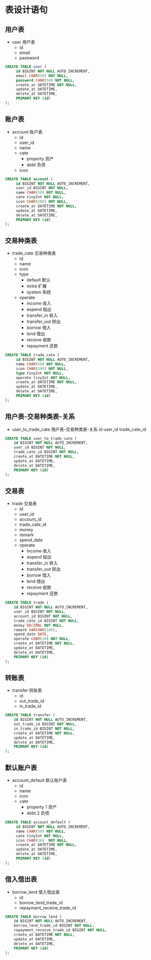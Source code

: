 # 表设计语句

## 用户表

* user 用户表
  * id
  * email
  * password

```sql
CREATE TABLE user (
     id BIGINT NOT NULL AUTO_INCREMENT,
     email CHAR(50) NOT NULL,
     password CHAR(50) NOT NULL,
     create_at DATETIME NOT NULL,
     update_at DATETIME,
     delete_at DATETIME,
     PRIMARY KEY (id)
);
```

## 账户表

* account 账户表
  * id
  * user_id
  * name
  * cate
    * property 资产
    * debt 负债
  * icon

```sql
CREATE TABLE account (
     id BIGINT NOT NULL AUTO_INCREMENT,
     user_id BIGINT NOT NULL,
     name CHAR(50) NOT NULL,
     cate tinyInt NOT NULL,
     icon CHAR(200) NOT NULL,
     create_at DATETIME NOT NULL,
     update_at DATETIME,
     delete_at DATETIME,
     PRIMARY KEY (id)
);
```

## 交易种类表

* trade_cate 交易种类表
  * id
  * name
  * icon
  * type
    * default 默认
    * extra 扩展
    * system 系统
  * operate
    * income 收入
    * expend 指出
    * transfer_in 转入
    * transfer_out 转出
    * borrow 借入
    * lend 借出
    * receive 收款
    * repayment 还款

```sql
CREATE TABLE trade_cate (
     id BIGINT NOT NULL AUTO_INCREMENT,
     name CHAR(50) NOT NULL,
     icon CHAR(200) NOT NULL,
     type tinyInt NOT NULL,
     operate tinyInt NOT NULL,
     create_at DATETIME NOT NULL,
     update_at DATETIME,
     delete_at DATETIME,
     PRIMARY KEY (id)
);
```

## 用户表-交易种类表-关系

* user_to_trade_cate 用户表-交易种类表-关系
  id
  user_id
  trade_cate_id

```sql
CREATE TABLE user_to_trade_cate (
    id BIGINT NOT NULL AUTO_INCREMENT,
    user_id BIGINT NOT NULL,
    trade_cate_id BIGINT NOT NULL,
    create_at DATETIME NOT NULL,
    update_at DATETIME,
    delete_at DATETIME,
    PRIMARY KEY (id)
);
```

## 交易表

* trade 交易表
  * id
  * user_id
  * account_id
  * trade_cate_id
  * money
  * remark
  * spend_date
  * operate
    * income 收入
    * expend 指出
    * transfer_in 转入
    * transfer_out 转出
    * borrow 借入
    * lend 借出
    * receive 收款
    * repayment 还款

```sql
CREATE TABLE trade (
    id BIGINT NOT NULL AUTO_INCREMENT,
    user_id BIGINT NOT NULL,
    account_id BIGINT NOT NULL,
    trade_cate_id BIGINT NOT NULL,
    money DECIMAL NOT NULL,
    remark VARCHAR(100),
    spend_date DATE,
    operate CHAR(20) NOT NULL,
    create_at DATETIME NOT NULL,
    update_at DATETIME,
    delete_at DATETIME,
    PRIMARY KEY (id)
);
```

## 转账表

* transfer 转账表
  * id
  * out_trade_id
  * in_trade_id

```sql
CREATE TABLE transfer (
    id BIGINT NOT NULL AUTO_INCREMENT,
    out_trade_id BIGINT NOT NULL,
    in_trade_id BIGINT NOT NULL,
    create_at DATETIME NOT NULL,
    update_at DATETIME,
    delete_at DATETIME,
    PRIMARY KEY (id)
);
```

## 默认账户表

* account_default 默认账户表
  * id
  * name
  * icon
  * cate
    * property 1 资产
    * debt 2 负债

```sql
CREATE TABLE account_default (
     id BIGINT NOT NULL AUTO_INCREMENT,
     name CHAR(50) NOT NULL,
     cate tinyInt NOT NULL,
     icon CHAR(20)  NOT NULL,
     create_at DATETIME NOT NULL,
     update_at DATETIME,
     delete_at DATETIME,
     PRIMARY KEY (id)
);
```

## 借入借出表

* borrow_lend 借入借出表
  * id
  * borrow_lend_trade_id
  * repayment_receive_trade_id

```sql
CREATE TABLE borrow_lend (
    id BIGINT NOT NULL AUTO_INCREMENT,
    borrow_lend_trade_id BIGINT NOT NULL,
    repayment_receive_trade_id BIGINT NOT NULL,
    create_at DATETIME NOT NULL,
    update_at DATETIME,
    delete_at DATETIME,
    PRIMARY KEY (id)
);
```
